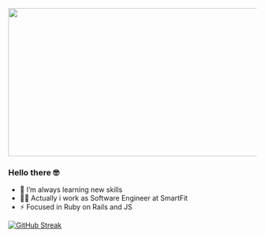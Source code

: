 <img aligh="relative" height="300" width="510" src="https://media.giphy.com/media/RbDKaczqWovIugyJmW/giphy.gif">

### Hello there 🤓

- 🌱 I’m always learning new skills
- 👨‍💻 Actually i work as Software Engineer at SmartFit
- ⚡ Focused in Ruby on Rails and JS

[![GitHub Streak](https://github-readme-streak-stats.herokuapp.com?user=feliperodrigs1&theme=great-gatsby)](https://git.io/streak-stats)
  
<!--
**feliperodrigs1/feliperodrigs1** is a ✨ _special_ ✨ repository because its `README.md` (this file) appears on your GitHub profile.

Here are some ideas to get you started:

- 🔭 I’m currently working on ...
...
- 👯 I’m looking to collaborate on ...
- 🤔 I’m looking for help with ...
- 💬 Ask me about ...
- 📫 How to reach me: ...
- 😄 Pronouns: ...
- ⚡ Fun fact: ...
-->
